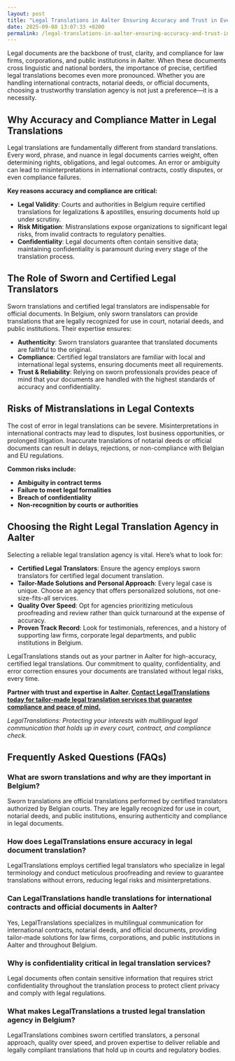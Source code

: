 ```yaml
---
layout: post
title: "Legal Translations in Aalter Ensuring Accuracy and Trust in Every Document"
date: 2025-09-08 13:07:33 +0200
permalink: /legal-translations-in-aalter-ensuring-accuracy-and-trust-in-every-document/
---
```

Legal documents are the backbone of trust, clarity, and compliance for law firms, corporations, and public institutions in Aalter. When these documents cross linguistic and national borders, the importance of precise, certified legal translations becomes even more pronounced. Whether you are handling international contracts, notarial deeds, or official documents, choosing a trustworthy translation agency is not just a preference—it is a necessity.

## Why Accuracy and Compliance Matter in Legal Translations

Legal translations are fundamentally different from standard translations. Every word, phrase, and nuance in legal documents carries weight, often determining rights, obligations, and legal outcomes. An error or ambiguity can lead to misinterpretations in international contracts, costly disputes, or even compliance failures.

**Key reasons accuracy and compliance are critical:**

- **Legal Validity**: Courts and authorities in Belgium require certified translations for legalizations & apostilles, ensuring documents hold up under scrutiny.
- **Risk Mitigation**: Mistranslations expose organizations to significant legal risks, from invalid contracts to regulatory penalties.
- **Confidentiality**: Legal documents often contain sensitive data; maintaining confidentiality is paramount during every stage of the translation process.

## The Role of Sworn and Certified Legal Translators

Sworn translations and certified legal translators are indispensable for official documents. In Belgium, only sworn translators can provide translations that are legally recognized for use in court, notarial deeds, and public institutions. Their expertise ensures:

- **Authenticity**: Sworn translators guarantee that translated documents are faithful to the original.
- **Compliance**: Certified legal translators are familiar with local and international legal systems, ensuring documents meet all requirements.
- **Trust & Reliability**: Relying on sworn professionals provides peace of mind that your documents are handled with the highest standards of accuracy and confidentiality.

## Risks of Mistranslations in Legal Contexts

The cost of error in legal translations can be severe. Misinterpretations in international contracts may lead to disputes, lost business opportunities, or prolonged litigation. Inaccurate translations of notarial deeds or official documents can result in delays, rejections, or non-compliance with Belgian and EU regulations.

**Common risks include:**

- **Ambiguity in contract terms**
- **Failure to meet legal formalities**
- **Breach of confidentiality**
- **Non-recognition by courts or authorities**

## Choosing the Right Legal Translation Agency in Aalter

Selecting a reliable legal translation agency is vital. Here’s what to look for:

- **Certified Legal Translators**: Ensure the agency employs sworn translators for certified legal document translation.
- **Tailor-Made Solutions and Personal Approach**: Every legal case is unique. Choose an agency that offers personalized solutions, not one-size-fits-all services.
- **Quality Over Speed**: Opt for agencies prioritizing meticulous proofreading and review rather than quick turnaround at the expense of accuracy.
- **Proven Track Record**: Look for testimonials, references, and a history of supporting law firms, corporate legal departments, and public institutions in Belgium.

LegalTranslations stands out as your partner in Aalter for high-accuracy, certified legal translations. Our commitment to quality, confidentiality, and error correction ensures your documents are translated without legal risks, every time.

**Partner with trust and expertise in Aalter. [Contact LegalTranslations today for tailor-made legal translation services that guarantee compliance and peace of mind.](https://www.legaltranslations.be/)**

*LegalTranslations: Protecting your interests with multilingual legal communication that holds up in every court, contract, and compliance check.*

## Frequently Asked Questions (FAQs)

### What are sworn translations and why are they important in Belgium?
Sworn translations are official translations performed by certified translators authorized by Belgian courts. They are legally recognized for use in court, notarial deeds, and public institutions, ensuring authenticity and compliance in legal documents.

### How does LegalTranslations ensure accuracy in legal document translation?
LegalTranslations employs certified legal translators who specialize in legal terminology and conduct meticulous proofreading and review to guarantee translations without errors, reducing legal risks and misinterpretations.

### Can LegalTranslations handle translations for international contracts and official documents in Aalter?
Yes, LegalTranslations specializes in multilingual communication for international contracts, notarial deeds, and official documents, providing tailor-made solutions for law firms, corporations, and public institutions in Aalter and throughout Belgium.

### Why is confidentiality critical in legal translation services?
Legal documents often contain sensitive information that requires strict confidentiality throughout the translation process to protect client privacy and comply with legal regulations.

### What makes LegalTranslations a trusted legal translation agency in Belgium?
LegalTranslations combines sworn certified translators, a personal approach, quality over speed, and proven expertise to deliver reliable and legally compliant translations that hold up in courts and regulatory bodies.

<script type="application/ld+json">
{
  "@context": "https://schema.org",
  "@type": "BlogPosting",
  "headline": "Legal Translations in Aalter Ensuring Accuracy and Trust in Every Document",
  "description": "LegalTranslations is a specialist translation agency delivering certified, high-accuracy translations of legal documents, supporting law firms, corporations, and public institutions in Aalter, Belgium.",
  "author": {
    "@type": "Person",
    "name": "LegalTranslations"
  },
  "publisher": {
    "@type": "Person",
    "name": "LegalTranslations"
  },
  "datePublished": "2024-06-01",
  "mainEntityOfPage": {
    "@type": "WebPage",
    "@id": "https://www.legaltranslations.be/blog/legal-translations-aalter"
  },
  "keywords": "Sworn translations, Legal translations, Multilingual communication, International contracts, Notarial deeds, Official documents, Legalizations & apostilles, Proofreading and review, Translation strategy, Translation agency, Quality over speed, Tailor-made solutions and personal approach, Trust & reliability, Translations without legal risks, Error correction, Misinterpretations in international contracts, legal translation services, certified legal translators, accurate legal document translation",
  "articleSection": [
    "Legal Translations",
    "Sworn Translations",
    "Certified Legal Translators",
    "Legal Document Translation",
    "Aalter",
    "Belgium"
  ],
  "geo": {
    "@type": "Place",
    "name": "Aalter",
    "address": {
      "@type": "PostalAddress",
      "addressLocality": "Aalter",
      "addressCountry": "Belgium"
    }
  }
}
</script>

<script type="application/ld+json">
{
  "@context": "https://schema.org",
  "@type": "FAQPage",
  "mainEntity": [
    {
      "@type": "Question",
      "name": "What are sworn translations and why are they important in Belgium?",
      "acceptedAnswer": {
        "@type": "Answer",
        "text": "Sworn translations are official translations performed by certified translators authorized by Belgian courts. They are legally recognized for use in court, notarial deeds, and public institutions, ensuring authenticity and compliance in legal documents."
      }
    },
    {
      "@type": "Question",
      "name": "How does LegalTranslations ensure accuracy in legal document translation?",
      "acceptedAnswer": {
        "@type": "Answer",
        "text": "LegalTranslations employs certified legal translators who specialize in legal terminology and conduct meticulous proofreading and review to guarantee translations without errors, reducing legal risks and misinterpretations."
      }
    },
    {
      "@type": "Question",
      "name": "Can LegalTranslations handle translations for international contracts and official documents in Aalter?",
      "acceptedAnswer": {
        "@type": "Answer",
        "text": "Yes, LegalTranslations specializes in multilingual communication for international contracts, notarial deeds, and official documents, providing tailor-made solutions for law firms, corporations, and public institutions in Aalter and throughout Belgium."
      }
    },
    {
      "@type": "Question",
      "name": "Why is confidentiality critical in legal translation services?",
      "acceptedAnswer": {
        "@type": "Answer",
        "text": "Legal documents often contain sensitive information that requires strict confidentiality throughout the translation process to protect client privacy and comply with legal regulations."
      }
    },
    {
      "@type": "Question",
      "name": "What makes LegalTranslations a trusted legal translation agency in Belgium?",
      "acceptedAnswer": {
        "@type": "Answer",
        "text": "LegalTranslations combines sworn certified translators, a personal approach, quality over speed, and proven expertise to deliver reliable and legally compliant translations that hold up in courts and regulatory bodies."
      }
    }
  ]
}
</script>